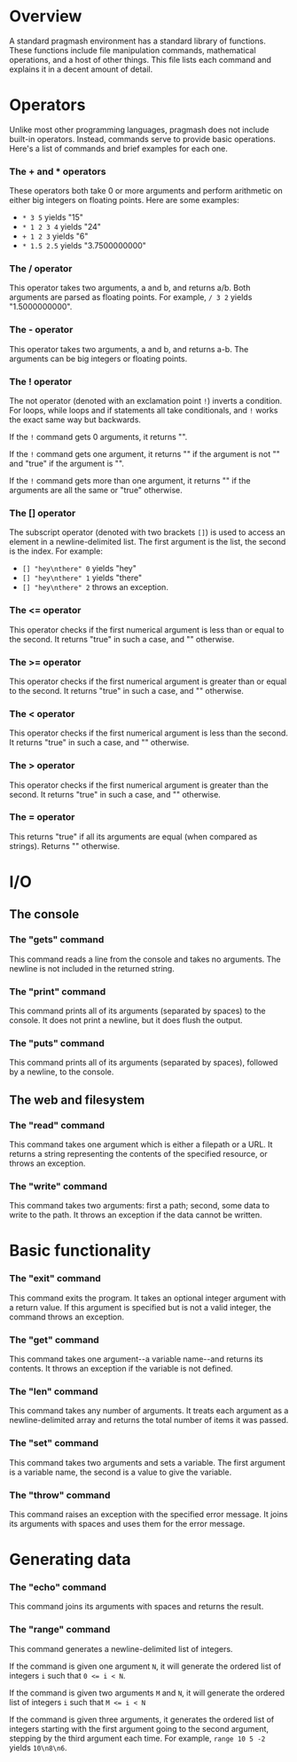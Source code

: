 # Overview

A standard pragmash environment has a standard library of functions. These functions include file manipulation commands, mathematical operations, and a host of other things. This file lists each command and explains it in a decent amount of detail.

# Operators

Unlike most other programming languages, pragmash does not include built-in operators. Instead, commands serve to provide basic operations.  Here's a list of commands and brief examples for each one.

### The + and * operators

These operators both take 0 or more arguments and perform arithmetic on either big integers on floating points. Here are some examples:

 * `* 3 5` yields "15"
 * `* 1 2 3 4` yields "24"
 * `+ 1 2 3` yields "6"
 * `* 1.5 2.5` yields "3.7500000000"

### The / operator

This operator takes two arguments, a and b, and returns a/b. Both arguments are parsed as floating points. For example, `/ 3 2` yields "1.5000000000".

### The - operator

This operator takes two arguments, a and b, and returns a-b. The arguments can be big integers or floating points.

### The ! operator

The not operator (denoted with an exclamation point `!`) inverts a condition. For loops, while loops and if statements all take conditionals, and `!` works the exact same way but backwards.

If the `!` command gets 0 arguments, it returns "".

If the `!` command gets one argument, it returns "" if the argument is not "" and "true" if the argument is "".

If the `!` command gets more than one argument, it returns "" if the arguments are all the same or "true" otherwise.

### The [] operator

The subscript operator (denoted with two brackets `[]`) is used to access an element in a newline-delimited list. The first argument is the list, the second is the index. For example:

 * `[] "hey\nthere" 0` yields "hey"
 * `[] "hey\nthere" 1` yields "there"
 * `[] "hey\nthere" 2` throws an exception.

### The <= operator

This operator checks if the first numerical argument is less than or equal to the second. It returns "true" in such a case, and "" otherwise.

### The >= operator

This operator checks if the first numerical argument is greater than or equal to the second. It returns "true" in such a case, and "" otherwise.

### The < operator

This operator checks if the first numerical argument is less than the second. It returns "true" in such a case, and "" otherwise.

### The > operator

This operator checks if the first numerical argument is greater than the second. It returns "true" in such a case, and "" otherwise.

### The = operator

This returns "true" if all its arguments are equal (when compared as strings). Returns "" otherwise.

# I/O

## The console

### The "gets" command

This command reads a line from the console and takes no arguments. The newline is not included in the returned string.

### The "print" command

This command prints all of its arguments (separated by spaces) to the console. It does not print a newline, but it does flush the output.

### The "puts" command

This command prints all of its arguments (separated by spaces), followed by a newline, to the console.

## The web and filesystem

### The "read" command

This command takes one argument which is either a filepath or a URL. It returns a string representing the contents of the specified resource, or throws an exception.

### The "write" command

This command takes two arguments: first a path; second, some data to write to the path. It throws an exception if the data cannot be written.

# Basic functionality

### The "exit" command

This command exits the program. It takes an optional integer argument with a return value. If this argument is specified but is not a valid integer, the command throws an exception.

### The "get" command

This command takes one argument--a variable name--and returns its contents. It throws an exception if the variable is not defined.

### The "len" command

This command takes any number of arguments. It treats each argument as a newline-delimited array and returns the total number of items it was passed.

### The "set" command

This command takes two arguments and sets a variable. The first argument is a variable name, the second is a value to give the variable.

### The "throw" command

This command raises an exception with the specified error message. It joins its arguments with spaces and uses them for the error message.

# Generating data

### The "echo" command

This command joins its arguments with spaces and returns the result.

### The "range" command

This command generates a newline-delimited list of integers.

If the command is given one argument `N`, it will generate the ordered list of integers `i` such that `0 <= i < N`.

If the command is given two arguments `M` and `N`, it will generate the ordered list of integers `i` such that `M <= i < N`

If the command is given three arguments, it generates the ordered list of integers starting with the first argument going to the second argument, stepping by the third argument each time. For example, `range 10 5 -2` yields `10\n8\n6`.
